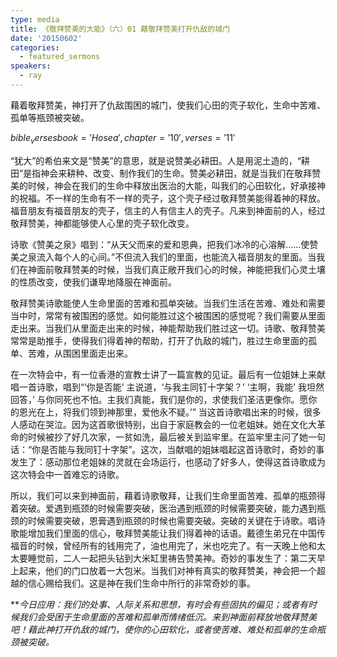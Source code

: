 ```yaml
---
type: media
title: 《敬拜赞美的大能》（六）01 藉敬拜赞美打开仇敌的城门
date: '20150602'
categories:
  - featured_sermons
speakers:
  - ray
---
```

藉着敬拜赞美，神打开了仇敌围困的城门，使我们心田的壳子软化，生命中苦难、孤单等瓶颈被突破。

$bible_verses book='Hosea', chapter='10', verses='11'$

“犹大”的希伯来文是“赞美”的意思，就是说赞美必耕田。人是用泥土造的，“耕田”是指神会来耕种、改变、制作我们的生命。赞美必耕田，就是当我们在敬拜赞美的时候，神会在我们的生命中释放出医治的大能，叫我们的心田软化，好承接神的祝福。不一样的生命有不一样的壳子，这个壳子经过敬拜赞美能得着神的释放。福音朋友有福音朋友的壳子，信主的人有信主人的壳子。凡来到神面前的人，经过敬拜赞美，神都能够使人心里的壳子软化改变。

诗歌《赞美之泉》唱到：“从天父而来的爱和恩典，把我们冰冷的心溶解……使赞美之泉流入每个人的心间。”不但流入我们的里面，也能流入福音朋友的里面。当我们在神面前敬拜赞美的时候，当我们真正敞开我们心的时候，神能把我们心灵土壤的性质改变，使我们谦卑地降服在神面前。

敬拜赞美诗歌能使人生命里面的苦难和孤单突破。当我们生活在苦难、难处和需要当中时，常常有被围困的感觉。如何能胜过这个被围困的感觉呢？我们需要从里面走出来。当我们从里面走出来的时候，神能帮助我们胜过这一切。诗歌、敬拜赞美常常是助推手，使得我们得着神的帮助，打开了仇敌的城门，胜过生命里面的孤单、苦难，从围困里面走出来。

在一次特会中，有一位香港的宣教士讲了一篇宣教的见证。最后有一位姐妹上来献唱一首诗歌，唱到“‘你是否能’ 主说道，‘与我主同钉十字架？’ ‘主啊，我能’ 我坦然回答，’ 与你同死也不怕。主我们真能，我们是你的，求使我们圣洁更像你。愿你的恩光在上，将我们领到神那里，爱他永不疑。’” 当这首诗歌唱出来的时候，很多人感动在哭泣。因为这首歌很特别，出自于家庭教会的一位老姐妹。她在文化大革命的时候被抄了好几次家，一贫如洗，最后被关到监牢里。在监牢里主问了她一句话：“你是否能与我同钉十字架”。这次，当献唱的姐妹唱起这首诗歌时，奇妙的事发生了：感动那位老姐妹的灵就在会场运行，也感动了好多人，使得这首诗歌成为这次特会中一首难忘的诗歌。

所以，我们可以来到神面前，藉着诗歌敬拜，让我们生命里面苦难、孤单的瓶颈得着突破。爱遇到瓶颈的时候需要突破，医治遇到瓶颈的时候需要突破，能力遇到瓶颈的时候需要突破，恩膏遇到瓶颈的时候也需要突破。突破的关键在于诗歌。唱诗歌能增加我们里面的信心，敬拜赞美能让我们得着神的话语。戴德生弟兄在中国传福音的时候，曾经所有的钱用完了，油也用完了，米也吃完了。有一天晚上他和太太要睡觉前，二人一起把头钻到大米缸里祷告赞美神。奇妙的事发生了：第二天早上起来，他们的门口放着一大包米。当我们对神有真实的敬拜赞美，神会把一个超越的信心赐给我们。这是神在我们生命中所行的非常奇妙的事。

***今日应用：*我们的处事、人际关系和思想，有时会有些固执的偏见；或者有时候我们会受困于生命里面的苦难和孤单而情绪低沉。来到神面前释放地敬拜赞美吧！藉此神打开仇敌的城门，使你的心田软化，或者使苦难、难处和孤单的生命瓶颈被突破。**
